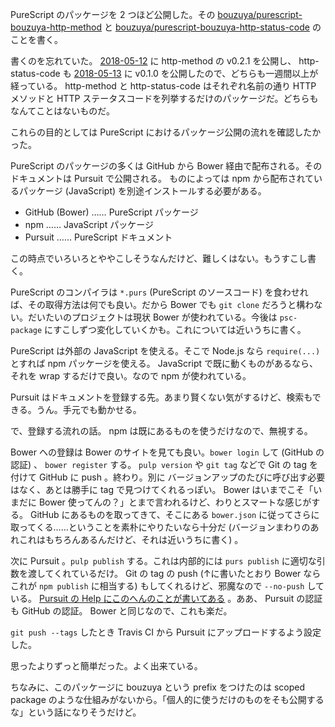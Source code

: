 PureScript のパッケージを 2 つほど公開した。その [bouzuya/purescript-bouzuya-http-method][] と [bouzuya/purescript-bouzuya-http-status-code][] のことを書く。

書くのを忘れていた。 [2018-05-12][] に http-method の v0.2.1 を公開し、 http-status-code も [2018-05-13][] に v0.1.0 を公開したので、どちらも一週間以上が経っている。 http-method と http-status-code はそれぞれ名前の通り HTTP メソッドと HTTP ステータスコードを列挙するだけのパッケージだ。どちらもなんてことはないものだ。

これらの目的としては PureScript におけるパッケージ公開の流れを確認したかった。

PureScript のパッケージの多くは GitHub から Bower 経由で配布される。そのドキュメントは Pursuit で公開される。 ものによっては npm から配布されているパッケージ (JavaScript) を別途インストールする必要がある。

- GitHub (Bower) …… PureScript パッケージ
- npm …… JavaScript パッケージ
- Pursuit …… PureScript ドキュメント

この時点でいろいろとややこしそうなんだけど、難しくはない。もうすこし書く。

PureScript のコンパイラは `*.purs` (PureScript のソースコード) を食わせれば、その取得方法は何でも良い。だから Bower でも `git clone` だろうと構わない。だいたいのプロジェクトは現状 Bower が使われている。今後は `psc-package` にすこしずつ変化していくかも。これについては近いうちに書く。

PureScript は外部の JavaScript を使える。そこで Node.js なら `require(...)` とすれば npm パッケージを使える。 JavaScript で既に動くものがあるなら、それを wrap するだけで良い。なので npm が使われている。

Pursuit はドキュメントを登録する先。あまり賢くない気がするけど、検索もできる。うん。手元でも動かせる。

で、登録する流れの話。 npm は既にあるものを使うだけなので、無視する。

Bower への登録は Bower のサイトを見ても良い。`bower login` して (GitHub の認証) 、 `bower register` する。 `pulp version` や `git tag` などで Git の tag を付けて GitHub に push 。終わり。別に バージョンアップのたびに呼び出す必要はなく、あとは勝手に tag で見つけてくれるっぽい。 Bower はいまでこそ「いまだに Bower 使ってんの？」とまで言われるけど、わりとスマートな感じがする。 GitHub にあるものを取ってきて、そこにある `bower.json` に従ってさらに取ってくる……ということを素朴にやりたいなら十分だ (バージョンまわりのあれこれはもちろんあるんだけど、それは近いうちに書く) 。

次に Pursuit 。`pulp publish` する。これは内部的には `purs publish` に適切な引数を渡してくれているだけ。 Git の tag の push (↑に書いたとおり Bower ならこれが `npm publish` に相当する) もしてくれるけど、邪魔なので `--no-push` している。 [Pursuit の Help にこのへんのことが書いてある](https://pursuit.purescript.org/help/authors) 。ああ、 Pursuit の認証も GitHub の認証。 Bower と同じなので、これも楽だ。

`git push --tags` したとき Travis CI から Pursuit にアップロードするよう設定した。

思ったよりずっと簡単だった。よく出来ている。

ちなみに、このパッケージに bouzuya という prefix をつけたのは scoped package のような仕組みがないから。「個人的に使うだけのものをそも公開するな」という話になりそうだけど。

[bouzuya/purescript-bouzuya-http-method]: https://github.com/bouzuya/purescript-bouzuya-http-method
[bouzuya/purescript-bouzuya-http-status-code]: https://github.com/bouzuya/purescript-bouzuya-http-status-code
[2018-05-12]: https://blog.bouzuya.net/2018/05/12/
[2018-05-13]: https://blog.bouzuya.net/2018/05/13/
